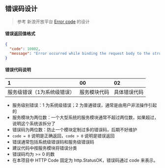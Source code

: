 ## 错误码设计

> 参考 新浪开放平台 [Error code](http://open.weibo.com/wiki/Error_code) 的设计

#### 错误返回值格式

```json
{
  "code": 10002,
  "message": "Error occurred while binding the request body to the struct."
}
```

#### 错误代码说明

| 1 | 00 | 02 |
| :------ | :------ | :------ |
| 服务级错误（1为系统级错误） | 服务模块代码 | 具体错误代码 |

- 服务级别错误：1 为系统级错误；2 为普通错误，通常是由用户非法操作引起的
- 服务模块为两位数：一个大型系统的服务模块通常不超过两位数，如果超过，说明这个系统该拆分了
- 错误码为两位数：防止一个模块定制过多的错误码，后期不好维护
- `code = 0` 说明是正确返回，`code > 0` 说明是错误返回
- 错误通常包括系统级错误码和服务级错误码
- 建议代码中按服务模块将错误分类
- 错误码均为 >= 0 的数
- 在本项目中 HTTP Code 固定为 http.StatusOK，错误码通过 code 来表示。